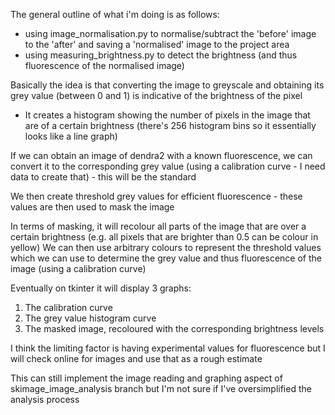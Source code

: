 The general outline of what i'm doing is as follows:

- using image_normalisation.py to normalise/subtract the 'before' image to the 'after' 
and saving a 'normalised' image to the project area
- using  measuring_brightness.py to detect the brightness (and thus fluorescence of the normalised image)

Basically the idea is that converting the image to greyscale and obtaining its grey value (between 0 and 1) is 
indicative of the brightness of the pixel
- It creates a histogram showing the number of pixels in the image that are of a certain brightness 
(there's 256 histogram bins so it essentially looks like a line graph)

If we can obtain an image of dendra2 with a known fluorescence, we can convert it to the
corresponding grey value (using a calibration curve - I need data to create that) - this will be the standard

We then create threshold grey values for efficient fluorescence - these values are then used to mask the image

In terms of masking, it will recolour all parts of the image that are over a certain brightness
(e.g. all pixels that are brighter than 0.5 can be colour in yellow)
We can then use arbitrary colours to represent the threshold values which we can use to determine the 
grey value and thus fluorescence of the image (using a calibration curve)

Eventually on tkinter it will display 3 graphs:
1. The calibration curve
2. The grey value histogram curve
3. The masked image, recoloured with the corresponding brightness levels

I think the limiting factor is having experimental values for fluorescence but I 
will check online for images and use that as a rough estimate

This can still implement the image reading and graphing aspect of skimage_image_analysis branch
but I'm not sure if I've oversimplified the analysis process
